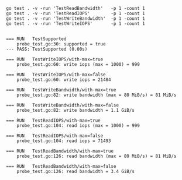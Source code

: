 
    go test . -v -run 'TestReadBandwidth'   -p 1 -count 1
    go test . -v -run 'TestReadIOPS'        -p 1 -count 1
    go test . -v -run 'TestWriteBandwidth'  -p 1 -count 1
    go test . -v -run 'TestWriteIOPS'       -p 1 -count 1


    === RUN   TestSupported
        probe_test.go:30: supported = true
    --- PASS: TestSupported (0.00s)

    === RUN   TestWriteIOPS/with-max=true
        probe_test.go:60: write iops (max = 1000) = 999

    === RUN   TestWriteIOPS/with-max=false
        probe_test.go:60: write iops = 21484

    === RUN   TestWriteBandwidth/with-max=true
        probe_test.go:82: write bandwidth (max = 80 MiB/s) = 81 MiB/s

    === RUN   TestWriteBandwidth/with-max=false
        probe_test.go:82: write bandwidth = 1.1 GiB/s

    === RUN   TestReadIOPS/with-max=true
        probe_test.go:104: read iops (max = 1000) = 999

    === RUN   TestReadIOPS/with-max=false
        probe_test.go:104: read iops = 71493

    === RUN   TestReadBandwidth/with-max=true
        probe_test.go:126: read bandwidth (max = 80 MiB/s) = 81 MiB/s

    === RUN   TestReadBandwidth/with-max=false
        probe_test.go:126: read bandwidth = 3.4 GiB/s
